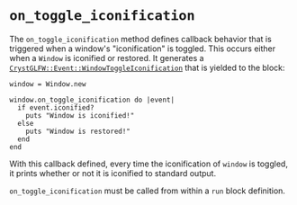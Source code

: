 # `on_toggle_iconification`

The `on_toggle_iconification` method defines callback behavior that is triggered when a window's "iconification" is toggled. This occurs either when a `Window` is iconified or restored. It generates a [`CrystGLFW::Event::WindowToggleIconification`](/deep-dive/events/windowtoggleiconification.md) that is yielded to the block:

```crystal
window = Window.new

window.on_toggle_iconification do |event|
  if event.iconified?
    puts "Window is iconified!"
  else
    puts "Window is restored!"
  end
end
```

With this callback defined, every time the iconification of `window` is toggled, it prints whether or not it is iconified to standard output.

`on_toggle_iconification` must be called from within a `run` block definition.